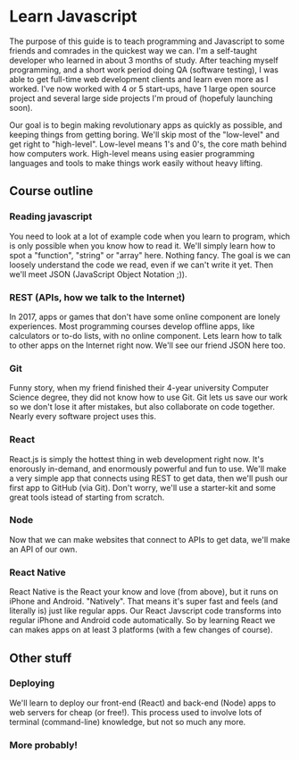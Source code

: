# Learn Javascript

The purpose of this guide is to teach programming and Javascript to some friends and comrades in the quickest way we can. I'm a self-taught developer who learned in about 3 months of study. After teaching myself programming, and a short work period doing QA (software testing), I was able to get full-time web development clients and learn even more as I worked. I've now worked with 4 or 5 start-ups, have 1 large open source project and several large side projects I'm proud of (hopefuly launching soon).

Our goal is to begin making revolutionary apps as quickly as possible, and keeping things from getting boring. We'll skip most of the "low-level" and get right to "high-level". Low-level means 1's and 0's, the core math behind how computers work. High-level means using easier programming languages and tools to make things work easily without heavy lifting.

## Course outline

### Reading javascript

You need to look at a lot of example code when you learn to program, which is only possible when you know how to read it. We'll simply learn how to spot a "function", "string" or "array" here. Nothing fancy. The goal is we can loosely understand the code we read, even if we can't write it yet. Then we'll meet JSON (JavaScript Object Notation ;)).

### REST (APIs, how we talk to the Internet)

In 2017, apps or games that don't have some online component are lonely experiences. Most programming courses develop offline apps, like calculators or to-do lists, with no online component. Lets learn how to talk to other apps on the Internet right now. We'll see our friend JSON here too.

### Git

Funny story, when my friend finished their 4-year university Computer Science degree, they did not know how to use Git. Git lets us save our work so we don't lose it after mistakes, but also collaborate on code together. Nearly every software project uses this.

### React

React.js is simply the hottest thing in web development right now. It's enorously in-demand, and enormously powerful and fun to use. We'll make a very simple app that connects using REST to get data, then we'll push our first app to GitHub (via Git). Don't worry, we'll use a starter-kit and some great tools istead of starting from scratch.

### Node

Now that we can make websites that connect to APIs to get data, we'll make an API of our own.

### React Native

React Native is the React your know and love (from above), but it runs on iPhone and Android. "Natively". That means it's super fast and feels (and literally is) just like regular apps. Our React Javscript code transforms into regular iPhone and Android code automatically. So by learning React we can makes apps on at least 3 platforms (with a few changes of course).

## Other stuff

### Deploying

We'll learn to deploy our front-end (React) and back-end (Node) apps to web servers for cheap (or free!). This process used to involve lots of terminal (command-line) knowledge, but not so much any more.

### More probably!


